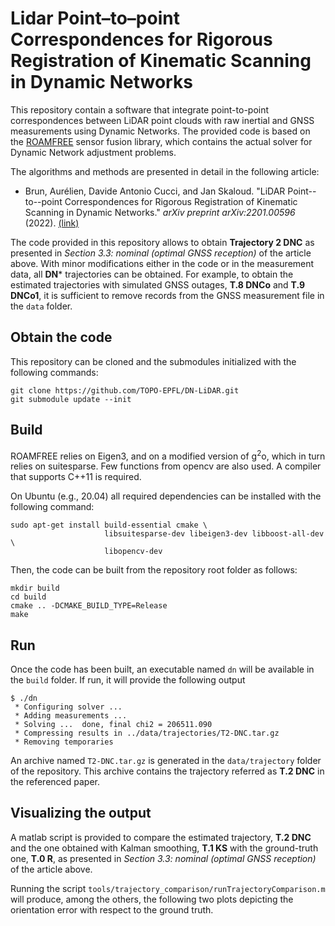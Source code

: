 # Lidar Point–to–point Correspondences for Rigorous Registration of Kinematic Scanning in Dynamic Networks

This repository contain a software that integrate point-to-point correspondences between LiDAR point clouds with raw inertial and GNSS measurements using Dynamic Networks. The provided code is based on the [ROAMFREE](https://github.com/AIRLab-POLIMI/ROAMFREE) sensor fusion library, which contains the actual solver for Dynamic Network adjustment problems.

The algorithms and methods are presented in detail in the following article:

- Brun, Aurélien, Davide Antonio Cucci, and Jan Skaloud. "LiDAR Point--to--point Correspondences for Rigorous Registration of Kinematic Scanning in Dynamic Networks." *arXiv preprint arXiv:2201.00596* (2022). [(link)](https://arxiv.org/abs/2201.00596)

The code provided in this repository allows to obtain **Trajectory 2 DNC** as presented in *Section 3.3: nominal (optimal GNSS reception)* of the article above. With minor modifications either in the code or in the measurement data, all **DN*** trajectories can be obtained. For example, to obtain the estimated trajectories with simulated GNSS outages, **T.8 DNCo** and **T.9 DNCo1**, it is sufficient to remove records from the GNSS measurement file in the `data` folder. 

## Obtain the code

This repository can be cloned and the submodules initialized with the following commands:

```
git clone https://github.com/TOPO-EPFL/DN-LiDAR.git
git submodule update --init
```

## Build

ROAMFREE relies on Eigen3, and on a modified  version of g<sup>2</sup>o, which in turn relies on suitesparse. Few functions from opencv are also used. A compiler that supports C++11 is required.

On Ubuntu (e.g., 20.04) all required dependencies can be installed with the following command:

```
sudo apt-get install build-essential cmake \
                     libsuitesparse-dev libeigen3-dev libboost-all-dev \
                     libopencv-dev
```

Then, the code can be built from the repository root folder as follows:

```
mkdir build
cd build
cmake .. -DCMAKE_BUILD_TYPE=Release
make
```

## Run

Once the code has been built, an executable named `dn` will be available in the `build` folder. If run, it will provide the following output 


```
$ ./dn 
 * Configuring solver ... 
 * Adding measurements ... 
 * Solving ...  done, final chi2 = 206511.090
 * Compressing results in ../data/trajectories/T2-DNC.tar.gz
 * Removing temporaries
```

An archive named `T2-DNC.tar.gz` is generated in the `data/trajectory` folder of the repository. This archive contains the trajectory referred as **T.2 DNC** in the referenced paper.

## Visualizing the output

A matlab script is provided to compare the estimated trajectory, **T.2 DNC** and the one obtained with Kalman smoothing, **T.1 KS** with the ground-truth one, **T.0 R**,  as presented in *Section 3.3: nominal (optimal GNSS reception)* of the article above.

Running the script `tools/trajectory_comparison/runTrajectoryComparison.m` will produce, among the others, the following two plots depicting the orientation error with respect to the ground truth.

[](figures/rpy_comp.png)

